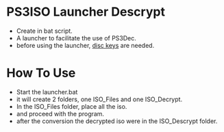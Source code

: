 # PS3ISO Launcher Descrypt
- Create in bat script.
- A launcher to facilitate the use of PS3Dec.
- before using the launcher, [disc keys](https://ia801604.us.archive.org/view_archive.php?archive=/33/items/sony-play-station-3-disc-keys-txt/Sony%20-%20PlayStation%203%20-%20Disc%20Keys%20TXT.zip) are needed.

# How To Use

- Start the launcher.bat
- it will create 2 folders, one ISO_Files and one ISO_Decrypt.
- In the ISO_Files folder, place all the iso.
- and proceed with the program.
- after the conversion the decrypted iso were in the ISO_Descrypt folder.
